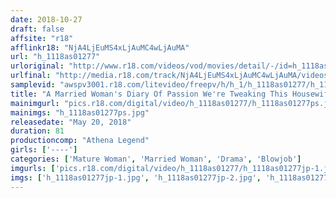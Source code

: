 ```yaml
---
date: 2018-10-27
draft: false
affsite: "r18"
afflinkr18: "NjA4LjEuMS4xLjAuMC4wLjAuMA"
url: "h_1118as01277"
urloriginal: "http://www.r18.com/videos/vod/movies/detail/-/id=h_1118as01277"
urlfinal: "http://media.r18.com/track/NjA4LjEuMS4xLjAuMC4wLjAuMA/videos/vod/movies/detail/-/id=h_1118as01277"
samplevid: "awspv3001.r18.com/litevideo/freepv/h/h_1/h_1118as01277/h_1118as01277_dmb_s.mp4"
title: "A Married Woman's Diary Of Passion We're Tweaking This Housewife's Pussy In Broad Daylight... Oh Ma'am, Your Naked Apron Is Dripping Wet With Your Pussy Juices"
mainimgurl: "pics.r18.com/digital/video/h_1118as01277/h_1118as01277ps.jpg"
mainimgs: "h_1118as01277ps.jpg"
releasedate: "May 20, 2018"
duration: 81
productioncomp: "Athena Legend"
girls: ['----']
categories: ['Mature Woman', 'Married Woman', 'Drama', 'Blowjob']
imgurls: ['pics.r18.com/digital/video/h_1118as01277/h_1118as01277jp-1.jpg', 'pics.r18.com/digital/video/h_1118as01277/h_1118as01277jp-2.jpg', 'pics.r18.com/digital/video/h_1118as01277/h_1118as01277jp-3.jpg', 'pics.r18.com/digital/video/h_1118as01277/h_1118as01277jp-4.jpg', 'pics.r18.com/digital/video/h_1118as01277/h_1118as01277jp-5.jpg', 'pics.r18.com/digital/video/h_1118as01277/h_1118as01277jp-6.jpg', 'pics.r18.com/digital/video/h_1118as01277/h_1118as01277jp-7.jpg', 'pics.r18.com/digital/video/h_1118as01277/h_1118as01277jp-8.jpg', 'pics.r18.com/digital/video/h_1118as01277/h_1118as01277jp-9.jpg', 'pics.r18.com/digital/video/h_1118as01277/h_1118as01277jp-10.jpg', 'pics.r18.com/digital/video/h_1118as01277/h_1118as01277jp-11.jpg', 'pics.r18.com/digital/video/h_1118as01277/h_1118as01277jp-12.jpg', 'pics.r18.com/digital/video/h_1118as01277/h_1118as01277jp-13.jpg', 'pics.r18.com/digital/video/h_1118as01277/h_1118as01277jp-14.jpg', 'pics.r18.com/digital/video/h_1118as01277/h_1118as01277jp-15.jpg', 'pics.r18.com/digital/video/h_1118as01277/h_1118as01277jp-16.jpg', 'pics.r18.com/digital/video/h_1118as01277/h_1118as01277jp-17.jpg', 'pics.r18.com/digital/video/h_1118as01277/h_1118as01277jp-18.jpg', 'pics.r18.com/digital/video/h_1118as01277/h_1118as01277jp-19.jpg', 'pics.r18.com/digital/video/h_1118as01277/h_1118as01277jp-20.jpg']
imgs: ['h_1118as01277jp-1.jpg', 'h_1118as01277jp-2.jpg', 'h_1118as01277jp-3.jpg', 'h_1118as01277jp-4.jpg', 'h_1118as01277jp-5.jpg', 'h_1118as01277jp-6.jpg', 'h_1118as01277jp-7.jpg', 'h_1118as01277jp-8.jpg', 'h_1118as01277jp-9.jpg', 'h_1118as01277jp-10.jpg', 'h_1118as01277jp-11.jpg', 'h_1118as01277jp-12.jpg', 'h_1118as01277jp-13.jpg', 'h_1118as01277jp-14.jpg', 'h_1118as01277jp-15.jpg', 'h_1118as01277jp-16.jpg', 'h_1118as01277jp-17.jpg', 'h_1118as01277jp-18.jpg', 'h_1118as01277jp-19.jpg', 'h_1118as01277jp-20.jpg']
---
```

